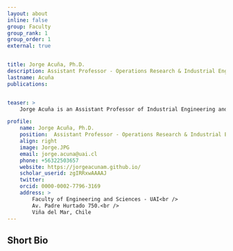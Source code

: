 ```yaml
---
layout: about
inline: false
group: Faculty
group_rank: 1
group_order: 1
external: true


title: Jorge Acuña, Ph.D.
description: Assistant Professor - Operations Research & Industrial Engineering 
lastname: Acuña
publications: 


teaser: >
    Jorge Acuña is an Assistant Professor of Industrial Engineering and the founding director of the Health Systems Engineering Laboratory (HSE Lab) at Universidad Adolfo Ibáñez. He also holds a Courtesy Professor position at the University of South Florida (USF). His research involves applying operations research and data science to healthcare systems, seeking to improve patient outcomes, efficiency, fairness, and access. He develops mathematical models grounded in optimization, game theory, and stochastic programming to address challenges such as emergency department overcrowding, waiting lists, kidney transplants, hospital stays, food waste, surgery scheduling, and emergency medical services. Professor Acuña earned his Ph.D. (2021) and MSc. (2018) in Industrial Engineering from USF, and a B.S. in Industrial Engineering from Universidad de La Frontera (2015). Dr. Acuña has mentored graduate and undergraduate students in medicine and engineering.

profile:
    name: Jorge Acuña, Ph.D.
    position:  Assistant Professor - Operations Research & Industrial Engineering UAI
    align: right
    image: Jorge.JPG
    email: jorge.acuna@uai.cl
    phone: +56322503657
    website: https://jorgeacunam.github.io/
    scholar_userid: zgIRRxwAAAAJ
    twitter: 
    orcid: 0000-0002-7796-3169
    address: >
        Faculty of Engineering and Sciences - UAI<br />
        Av. Padre Hurtado 750.<br />        
        Viña del Mar, Chile
---
```



## Short Bio
